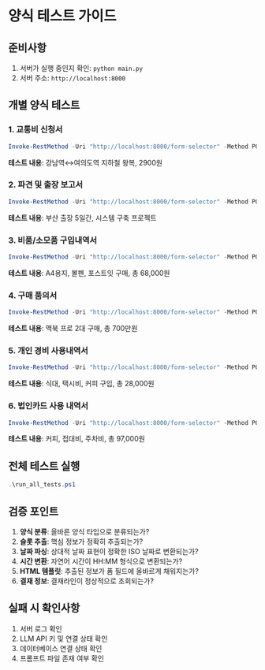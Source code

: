 # 양식 테스트 가이드

## 준비사항
1. 서버가 실행 중인지 확인: `python main.py`
2. 서버 주소: `http://localhost:8000`

## 개별 양식 테스트

### 1. 교통비 신청서
```powershell
Invoke-RestMethod -Uri "http://localhost:8000/form-selector" -Method POST -ContentType "application/json" -InFile "test_transportation.json"
```
**테스트 내용**: 강남역↔여의도역 지하철 왕복, 2900원

### 2. 파견 및 출장 보고서
```powershell
Invoke-RestMethod -Uri "http://localhost:8000/form-selector" -Method POST -ContentType "application/json" -InFile "test_dispatch_trip.json"
```
**테스트 내용**: 부산 출장 5일간, 시스템 구축 프로젝트

### 3. 비품/소모품 구입내역서
```powershell
Invoke-RestMethod -Uri "http://localhost:8000/form-selector" -Method POST -ContentType "application/json" -InFile "test_inventory.json"
```
**테스트 내용**: A4용지, 볼펜, 포스트잇 구매, 총 68,000원

### 4. 구매 품의서
```powershell
Invoke-RestMethod -Uri "http://localhost:8000/form-selector" -Method POST -ContentType "application/json" -InFile "test_purchase_approval.json"
```
**테스트 내용**: 맥북 프로 2대 구매, 총 700만원

### 5. 개인 경비 사용내역서
```powershell
Invoke-RestMethod -Uri "http://localhost:8000/form-selector" -Method POST -ContentType "application/json" -InFile "test_personal_expense.json"
```
**테스트 내용**: 식대, 택시비, 커피 구입, 총 28,000원

### 6. 법인카드 사용 내역서
```powershell
Invoke-RestMethod -Uri "http://localhost:8000/form-selector" -Method POST -ContentType "application/json" -InFile "test_corporate_card.json"
```
**테스트 내용**: 커피, 접대비, 주차비, 총 97,000원

## 전체 테스트 실행
```powershell
.\run_all_tests.ps1
```

## 검증 포인트
1. **양식 분류**: 올바른 양식 타입으로 분류되는가?
2. **슬롯 추출**: 핵심 정보가 정확히 추출되는가?
3. **날짜 파싱**: 상대적 날짜 표현이 정확한 ISO 날짜로 변환되는가?
4. **시간 변환**: 자연어 시간이 HH:MM 형식으로 변환되는가?
5. **HTML 템플릿**: 추출된 정보가 폼 필드에 올바르게 채워지는가?
6. **결재 정보**: 결재라인이 정상적으로 조회되는가?

## 실패 시 확인사항
1. 서버 로그 확인
2. LLM API 키 및 연결 상태 확인
3. 데이터베이스 연결 상태 확인
4. 프롬프트 파일 존재 여부 확인 